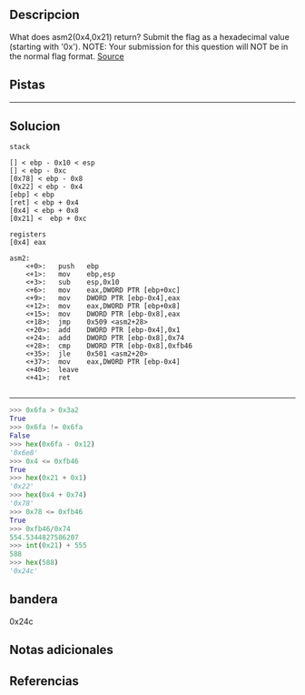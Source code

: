 ## Descripcion
What does asm2(0x4,0x21) return? Submit the flag as a hexadecimal value (starting with '0x'). NOTE: Your submission for this question will NOT be in the normal flag format. [Source](https://jupiter.challenges.picoctf.org/static/7e3eb2f90200ac88126f62ceb4bc3948/test.S)
## Pistas 
****** 
## Solucion
```
stack

[] < ebp - 0x10 < esp
[] < ebp - 0xc
[0x78] < ebp - 0x8
[0x22] < ebp - 0x4
[ebp] < ebp 
[ret] < ebp + 0x4
[0x4] < ebp + 0x8
[0x21] <  ebp + 0xc

registers
[0x4] eax

asm2:
	<+0>:	push   ebp
	<+1>:	mov    ebp,esp
	<+3>:	sub    esp,0x10
	<+6>:	mov    eax,DWORD PTR [ebp+0xc]
	<+9>:	mov    DWORD PTR [ebp-0x4],eax
	<+12>:	mov    eax,DWORD PTR [ebp+0x8]
	<+15>:	mov    DWORD PTR [ebp-0x8],eax
	<+18>:	jmp    0x509 <asm2+28>
	<+20>:	add    DWORD PTR [ebp-0x4],0x1
	<+24>:	add    DWORD PTR [ebp-0x8],0x74
	<+28>:	cmp    DWORD PTR [ebp-0x8],0xfb46
	<+35>:	jle    0x501 <asm2+20>
	<+37>:	mov    eax,DWORD PTR [ebp-0x4]
	<+40>:	leave  
	<+41>:	ret    


```
---
```python
>>> 0x6fa > 0x3a2
True
>>> 0x6fa != 0x6fa
False
>>> hex(0x6fa - 0x12)
'0x6e8'
>>> 0x4 <= 0xfb46
True
>>> hex(0x21 + 0x1)
'0x22'
>>> hex(0x4 + 0x74)
'0x78'
>>> 0x78 <= 0xfb46
True
>>> 0xfb46/0x74
554.5344827586207
>>> int(0x21) + 555
588
>>> hex(588)
'0x24c'


```

## bandera
0x24c
## Notas adicionales 

## Referencias